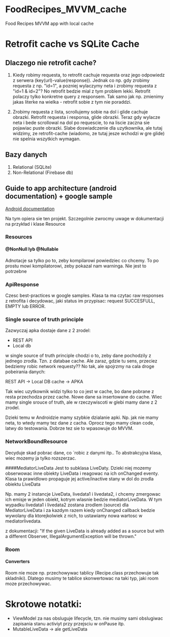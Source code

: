 # FoodRecipes_MVVM_cache
Food Recipes MVVM app with local cache


# Retrofit cache vs SQLite Cache

## Dlaczego nie retrofit cache?

1. Kiedy robimy requesta, to retrofit cachuje requesta oraz jego odpowiedz z serwera (key(url)-value(response)). 
Jednak co np. gdy zrobimy requesta z np. "id=1", a pozniej wylaczymy neta i zrobimy requesta z "id=1 & id=2"? No retrofit bedzie mial z tym problem lekki. Retrofit polaczy tylko konkretne query z responsem. 
Tak samo jak np. zmienimy jakas literke na wielka - retrofit sobie z tym nie poraddzi.

2. Zrobimy requesta z lista, scrollujemy sobie na dol i glide cachuje obrazki. Retrofit requesta i responsa, glide obrazki. Teraz gdy wylacze neta i bede scrollowal na dol po requescie, to na liscie zaczna sie pojawiac puste obrazki.
Slabe doswiadczenie dla uzytkownika, ale tutaj widzimy, ze retrofit-cache (wiadomo, ze tutaj jesze wchodzi w gre glide) nie spelnia wszytkich wymagan.


## Bazy danych

1. Relational (SQLite)
2. Non-Relational (Firebase db)


## Guide to app architecture (android documentation) + google sample
[Android documentation](https://developer.android.com/jetpack/docs/guide)

Na tym opiera sie ten projekt.
Szczegolnie zwrocmy uwage w dokumentacji na przykład i klase Resource

### Resources
#### @NonNull lyb @Nullable
Adnotacje sa tylko po to, zeby kompilarowi powiedziec co chcemy. To po prostu mowi kompilatorowi, zeby pokazal nam warninga. Nie jest to potrzebne

### ApiResponse
Czesc best-practices w google samples. Klasa ta ma czytac raw responses z retrofita i decydowac, jaki status im przypisac: request SUCCESFULL, EMPTY lub ERROR.

### Single source of truth principle
Zazwyczaj apka dostaje dane z 2 zrodel:
- REST API
- Local db

w single source of truth principle chodzi o to, zeby dane pochodzily z jednego zrodla. Tzn. z databae cache. Ale zaraz, gdzie tu sens, przeciez bedziemy robic network requesty??
No tak, ale spojrzmy na cala droge pobeirania danych:

REST API -> Local DB cache -> APKA

Tak wiec uzytkownik widzi tylko to co jest w cache, bo dane pobrane z resta przechodza przez cache. Nowe dane sa insertowane do cache.
Wiec mamy single srouce of truth, ale w rzeczywiscoti w glebi mamy dane z 2 zrodel.

Dzieki temu w Androidzie mamy szybkie dzialanie apki. Np. jak nie mamy neta, to wtedy mamy tez dane z cacha. Oprocz tego mamy clean code, latwy do testowania.
Dobrze tez sie to wpasowuje do MVVM.


### NetworkBoundResource
Decyduje skad pobrac dane, co `robic z danymi itp.. To abstrakcyjna klasa, wiec mozemy ja tylko rozszerzac.


####MediatorLiveData
Jest to subklasa LiveDaty. Dzieki niej mozemy obserwowac inne obiekty LiveData i reagowac na ich onChanged eventy.
Klasa ta prawidlowo propaguje jej active/inactive stany w dol do zrodla obiektu LiveData

Np. mamy 2 instancje LiveData, livedata1 i livedata2, i chcemy zmergowac ich emisje w jeden obiekt, kotrym wlasnie bedzie mediatorLiveData.
W tym wypadku livedata1 i livedata2 zostana zrodlem (source) dla MediatorLiveData i za kazdym razem kiedy onChanged callback bedzie wywolany dla
ktorejkolwiek z nich, to ustawiamy nowa wartosc w mediatorlivedata.

z dokumentacji:
"If the given LiveData is already added as a source but with a different Observer, IllegalArgumentException will be thrown."

### Room

#### Converters
Room nie moze np. przechowywac tablicy (Recipe.class przechowuje tak skladniki). Dlatego musimy te tablice skonwertowac na taki typ,
jaki room moze przechowywac.

# Skrotowe notatki:


- ViewModel za nas obsluguje lifecycle, tzn. nie musimy sami obslugiwac zapisania stanu activiyt przy przejsciu w onPause itp.
- MutableLiveData -> ale getLiveData

